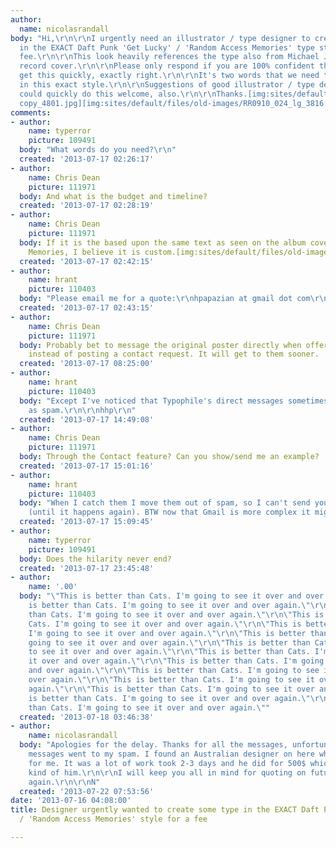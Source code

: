 ```yaml
---
author:
  name: nicolasrandall
body: "Hi,\r\n\r\nI urgently need an illustrator / type designer to create some type
  in the EXACT Daft Punk 'Get Lucky' / 'Random Access Memories' type style for a reasonable
  fee.\r\n\r\nThis look heavily references the type also from Michael Jackson's 'Thriller'
  record cover.\r\n\r\nPlease only respond if you are 100% confident that you can
  get this quickly, exactly right.\r\n\r\nIt's two words that we need to be illustrated,
  in this exact style.\r\n\r\nSuggestions of good illustrator / type designers who
  could quickly do this welcome, also.\r\n\r\nThanks.[img:sites/default/files/old-images/daft-punk-get-lucky-remix_6412.jpg][img:sites/default/files/old-images/Daft-Punk-Random-Access-Memories
  copy_4801.jpg][img:sites/default/files/old-images/RR0910_024_lg_3816.jpeg]"
comments:
- author:
    name: typerror
    picture: 109491
  body: "What words do you need?\r\n"
  created: '2013-07-17 02:26:17'
- author:
    name: Chris Dean
    picture: 111971
  body: And what is the budget and timeline?
  created: '2013-07-17 02:28:19'
- author:
    name: Chris Dean
    picture: 111971
  body: If it is the based upon the same text as seen on the album cover Random Access
    Memories, I believe it is custom.[img:sites/default/files/old-images/DPRAM_4804.jpg]
  created: '2013-07-17 02:42:15'
- author:
    name: hrant
    picture: 110403
  body: "Please email me for a quote:\r\nhpapazian at gmail dot com\r\n\r\nhhp\r\n"
  created: '2013-07-17 02:43:15'
- author:
    name: Chris Dean
    picture: 111971
  body: Probably bet to message the original poster directly when offering a quote,
    instead of posting a contact request. It will get to them sooner.
  created: '2013-07-17 08:25:00'
- author:
    name: hrant
    picture: 110403
  body: "Except I've noticed that Typophile's direct messages sometimes get flagged
    as spam.\r\n\r\nhhp\r\n"
  created: '2013-07-17 14:49:08'
- author:
    name: Chris Dean
    picture: 111971
  body: Through the Contact feature? Can you show/send me an example?
  created: '2013-07-17 15:01:16'
- author:
    name: hrant
    picture: 110403
  body: "When I catch them I move them out of spam, so I can't send you an example
    (until it happens again). BTW now that Gmail is more complex it might behave differently.\r\n\r\nhhp\r\n"
  created: '2013-07-17 15:09:45'
- author:
    name: typerror
    picture: 109491
  body: Does the hilarity never end?
  created: '2013-07-17 23:45:48'
- author:
    name: '.00'
  body: "\"This is better than Cats. I'm going to see it over and over again.\"\r\n\"This
    is better than Cats. I'm going to see it over and over again.\"\r\n\"This is better
    than Cats. I'm going to see it over and over again.\"\r\n\"This is better than
    Cats. I'm going to see it over and over again.\"\r\n\"This is better than Cats.
    I'm going to see it over and over again.\"\r\n\"This is better than Cats. I'm
    going to see it over and over again.\"\r\n\"This is better than Cats. I'm going
    to see it over and over again.\"\r\n\"This is better than Cats. I'm going to see
    it over and over again.\"\r\n\"This is better than Cats. I'm going to see it over
    and over again.\"\r\n\"This is better than Cats. I'm going to see it over and
    over again.\"\r\n\"This is better than Cats. I'm going to see it over and over
    again.\"\r\n\"This is better than Cats. I'm going to see it over and over again.\"\r\n\"This
    is better than Cats. I'm going to see it over and over again.\"\r\n\"This is better
    than Cats. I'm going to see it over and over again.\""
  created: '2013-07-18 03:46:38'
- author:
    name: nicolasrandall
  body: "Apologies for the delay. Thanks for all the messages, unfortunately personal
    messages went to my spam. I found an Australian designer on here who did the job
    for me. It was a lot of work took 2-3 days and he did for 500$ which was very
    kind of him.\r\n\r\nI will keep you all in mind for quoting on future jobs.\r\n\r\nThanks
    again.\r\n\r\nN"
  created: '2013-07-22 07:53:56'
date: '2013-07-16 04:08:00'
title: Designer urgently wanted to create some type in the EXACT Daft Punk 'Get Lucky'
  / 'Random Access Memories' style for a fee

---
```

